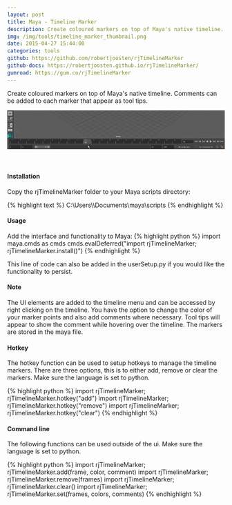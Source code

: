 ```yaml
---
layout: post
title: Maya - Timeline Marker
description: Create coloured markers on top of Maya's native timeline. Comments can be added to each marker that appear as tool tips.
img: /img/tools/timeline_marker_thumbnail.png
date: 2015-04-27 15:44:00
categories: tools
github: https://github.com/robertjoosten/rjTimelineMarker
github-docs: https://robertjoosten.github.io/rjTimelineMarker/
gumroad: https://gum.co/rjTimelineMarker
---
```

<p class="justify">Create coloured markers on top of Maya's native timeline. Comments can be added to each marker that appear as tool tips.</p>

<p align="center"><img class="col three" src="/img/tools/timeline_marker_demo.gif"/></p>
<br>
<h4>Installation</h4> 
<p class="justify">Copy the rjTimelineMarker folder to your Maya scripts directory: </p>
{% highlight text %}
C:\Users\<USER>\Documents\maya\scripts
{% endhighlight %}

<h4>Usage</h4> 
Add the interface and functionality to Maya:
{% highlight python %}
import maya.cmds as cmds 
cmds.evalDeferred("import rjTimelineMarker; rjTimelineMarker.install()")
{% endhighlight %}
<p class="justify">This line of code can also be added in the userSetup.py if you would like the functionality to persist. </p>

<h4>Note</h4>
<p class="justify">The UI elements are added to the timeline menu and can be accessed by right clicking on the timeline. You have the option to change the color of your marker points and also add comments where necessary. Tool tips will appear to show the comment while hovering over the timeline. The markers are stored in the maya file.</p>

<h4>Hotkey</h4>
<p class="justify">The hotkey function can be used to setup hotkeys to manage the timeline markers. There are three options, this is to either add, remove or clear the markers. Make sure the language is set to python.</p>
{% highlight python %}
import rjTimelineMarker; rjTimelineMarker.hotkey("add")
import rjTimelineMarker; rjTimelineMarker.hotkey("remove")
import rjTimelineMarker; rjTimelineMarker.hotkey("clear")
{% endhighlight %}

<h4>Command line</h4>
<p class="justify">The following functions can be used outside of the ui. Make sure the language is set to python.</p>
{% highlight python %}
import rjTimelineMarker; rjTimelineMarker.add(frame, color, comment)
import rjTimelineMarker; rjTimelineMarker.remove(frames)
import rjTimelineMarker; rjTimelineMarker.clear()
import rjTimelineMarker; rjTimelineMarker.set(frames, colors, comments)
{% endhighlight %}